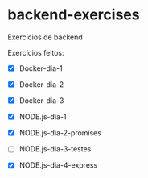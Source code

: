 # backend-exercises
Exercícios de backend

Exercícios feitos:

 - [x] Docker-dia-1
 - [x] Docker-dia-2
 - [x] Docker-dia-3
 - [x] NODE.js-dia-1
 - [x] NODE.js-dia-2-promises
 - [ ] NODE.js-dia-3-testes
 - [x] NODE.js-dia-4-express 
  
